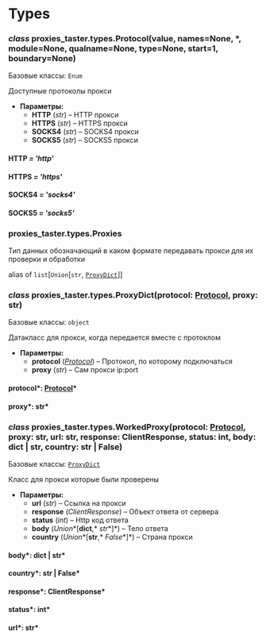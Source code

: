 # Types

### *class* proxies_taster.types.Protocol(value, names=None, \*, module=None, qualname=None, type=None, start=1, boundary=None)

Базовые классы: `Enum`

Доступные протоколы прокси

* **Параметры:**
  * **HTTP** (*str*) – HTTP прокси
  * **HTTPS** (*str*) – HTTPS прокси
  * **SOCKS4** (*str*) – SOCKS4 прокси
  * **SOCKS5** (*str*) – SOCKS5 прокси

#### HTTP *= 'http'*

#### HTTPS *= 'https'*

#### SOCKS4 *= 'socks4'*

#### SOCKS5 *= 'socks5'*

### proxies_taster.types.Proxies

Тип данных обозначающий в каком формате
передавать прокси для их проверки и обработки

alias of `list`[`Union`[`str`, [`ProxyDict`](#proxies_taster.types.ProxyDict)]]

### *class* proxies_taster.types.ProxyDict(protocol: [Protocol](#proxies_taster.types.Protocol), proxy: str)

Базовые классы: `object`

Датакласс для прокси, когда
передается вместе с протоклом

* **Параметры:**
  * **protocol** ([*Protocol*](#proxies_taster.types.Protocol)) – Протокол, по которому подключаться
  * **proxy** (*str*) – Сам прокси ip:port

#### protocol*: [Protocol](#proxies_taster.types.Protocol)*

#### proxy*: str*

### *class* proxies_taster.types.WorkedProxy(protocol: [Protocol](#proxies_taster.types.Protocol), proxy: str, url: str, response: ClientResponse, status: int, body: dict | str, country: str | False)

Базовые классы: [`ProxyDict`](#proxies_taster.types.ProxyDict)

Класс для прокси которые
были проверены

* **Параметры:**
  * **url** (*str*) – Ссылка на прокси
  * **response** (*ClientResponse*) – Объект ответа от сервера
  * **status** (*int*) – Http код ответа
  * **body** (*Union**[**dict**,* *str**]*) – Тело ответа
  * **country** (*Union**[**str**,* *False**]*) – Страна прокси

#### body*: dict | str*

#### country*: str | False*

#### response*: ClientResponse*

#### status*: int*

#### url*: str*
